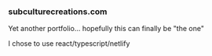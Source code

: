 ### subculturecreations.com

Yet another portfolio... hopefully this can finally be "the one" 

I chose to use react/typescript/netlify
